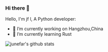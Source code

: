### Hi there 👋

Hello, I'm jf l, A Python developer:

- 🔭 I’m currently working on Hangzhou,China
- 🌱 I’m currently learning Rust
<!--
- 👯 I’m looking to collaborate on ...
- 🤔 I’m looking for help with ...
- 💬 Ask me about ...
- 📫 How to reach me: ...
- 😄 Pronouns: ...
- ⚡ Fun fact: ...
-->
![junefar's github stats](https://github-readme-stats.vercel.app/api?username=junefar&show_icons=true&theme=radical)

